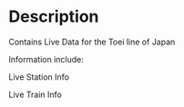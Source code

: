 # Description

Contains Live Data for the Toei line of Japan 

Information include:

Live Station Info

Live Train Info
